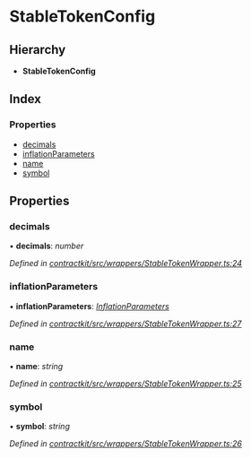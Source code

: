 # StableTokenConfig

## Hierarchy

* **StableTokenConfig**

## Index

### Properties

* [decimals](../interfaces/_wrappers_stabletokenwrapper_.stabletokenconfig.md#decimals)
* [inflationParameters](../interfaces/_wrappers_stabletokenwrapper_.stabletokenconfig.md#inflationparameters)
* [name](../interfaces/_wrappers_stabletokenwrapper_.stabletokenconfig.md#name)
* [symbol](../interfaces/_wrappers_stabletokenwrapper_.stabletokenconfig.md#symbol)

## Properties

### decimals

• **decimals**: _number_

_Defined in_ [_contractkit/src/wrappers/StableTokenWrapper.ts:24_](https://github.com/celo-org/celo-monorepo/blob/master/packages/contractkit/src/wrappers/StableTokenWrapper.ts#L24)

### inflationParameters

• **inflationParameters**: [_InflationParameters_](../interfaces/_wrappers_stabletokenwrapper_.inflationparameters.md)

_Defined in_ [_contractkit/src/wrappers/StableTokenWrapper.ts:27_](https://github.com/celo-org/celo-monorepo/blob/master/packages/contractkit/src/wrappers/StableTokenWrapper.ts#L27)

### name

• **name**: _string_

_Defined in_ [_contractkit/src/wrappers/StableTokenWrapper.ts:25_](https://github.com/celo-org/celo-monorepo/blob/master/packages/contractkit/src/wrappers/StableTokenWrapper.ts#L25)

### symbol

• **symbol**: _string_

_Defined in_ [_contractkit/src/wrappers/StableTokenWrapper.ts:26_](https://github.com/celo-org/celo-monorepo/blob/master/packages/contractkit/src/wrappers/StableTokenWrapper.ts#L26)

